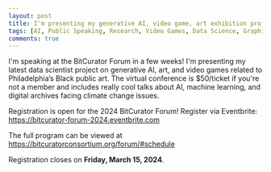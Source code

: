 ```yaml
---
layout: post
title: I'm presenting my generative AI, video game, art exhibition project at BitCurator Forum
tags: [AI, Public Speaking, Research, Video Games, Data Science, Graphic Design]
comments: true
---
```

I'm speaking at the BitCurator Forum in a few weeks! I'm presenting my latest data scientist project on generative AI, art, and video games related to Philadelphia’s Black public art. The virtual conference is $50/ticket if you're not a member and includes really cool talks about AI, machine learning, and digital archives facing climate change issues.

Registration is open for the 2024 BitCurator Forum! Register via Eventbrite: https://bitcurator-forum-2024.eventbrite.com

The full program can be viewed at https://bitcuratorconsortium.org/forum/#schedule

Registration closes on **Friday, March 15, 2024**. 
